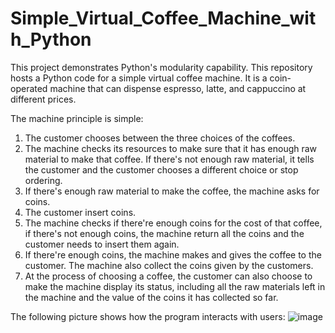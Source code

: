 # Simple_Virtual_Coffee_Machine_with_Python
This project demonstrates Python's modularity capability. This repository hosts a Python code for a simple virtual coffee machine. It is a coin-operated machine that can dispense espresso, latte, and cappuccino at different prices. 

The machine principle is simple:
1. The customer chooses between the three choices of the coffees.
2. The machine checks its resources to make sure that it has enough raw material to make that coffee. If there's not enough raw material, it tells the customer and the customer chooses a different choice or stop ordering.
3. If there's enough raw material to make the coffee, the machine asks for coins.
4. The customer insert coins.
5. The machine checks if there're enough coins for the cost of that coffee, if there's not enough coins, the machine return all the coins and the customer needs to insert them again.
6. If there're enough coins, the machine makes and gives the coffee to the customer. The machine also collect the coins given by the customers.
7. At the process of choosing a coffee, the customer can also choose to make the machine display its status, including all the raw materials left in the machine and the value of the coins it has collected so far.

The following picture shows how the program interacts with users:
![image](https://user-images.githubusercontent.com/65524471/154978845-83a15c4a-46dd-4b59-9d9e-6989d81cc5bc.png)
